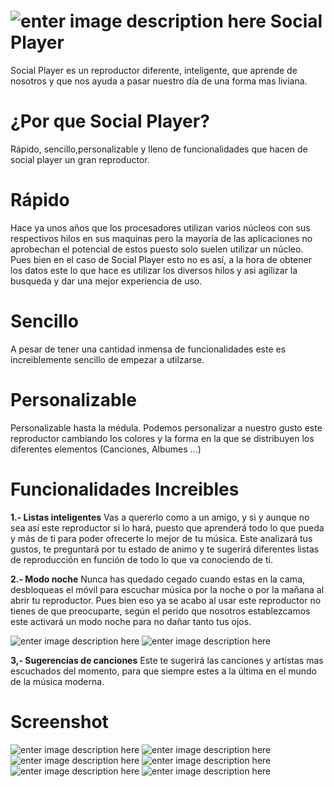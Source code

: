 
# ![enter image description here](https://lh3.googleusercontent.com/pkWjBOb5ocXBhiTJUBw27HhS-64RH8y5tqRhkIzmdejnVfg4yiia3RKtekCpKrrzctWEoYwh2AOs=s50)	 Social Player					

Social Player es un reproductor diferente, inteligente, que aprende de nosotros y que nos ayuda a pasar nuestro día de una forma mas liviana.
 
# ¿Por que Social Player?

Rápido, sencillo,personalizable y lleno de funcionalidades que hacen de social player un gran reproductor. 

# Rápido
Hace ya unos años que los procesadores utilizan varios núcleos con sus respectivos hilos en sus maquinas pero la mayoría de las aplicaciones no aprobechan el potencial de estos puesto solo suelen utilizar un núcleo. Pues bien en el caso de Social Player esto no es así, a la hora de obtener los datos este lo que hace es utilizar los diversos hilos y asi agilizar la busqueda y dar una mejor experiencia de uso. 

# Sencillo

A pesar de tener una cantidad inmensa de funcionalidades este es increiblemente sencillo de empezar a utilzarse.

# Personalizable

Personalizable hasta la médula. Podemos personalizar a nuestro gusto este reproductor cambiando los colores y la forma en la que se distribuyen los diferentes elementos (Canciones, Albumes ...) 

# Funcionalidades Increibles

**1.- Listas inteligentes**
Vas a quererlo como a un amigo, y si y aunque no sea así este reproductor si lo hará, puesto que aprenderá todo lo que pueda y más de ti para poder ofrecerte lo mejor de tu música. Este analizará tus gustos, te preguntará por tu estado de animo y te sugerirá diferentes listas de reproducción en función de todo lo que va conociendo de ti.

**2.- Modo noche**
Nunca has quedado cegado cuando estas en la cama, desbloqueas el móvil para escuchar música por la noche o por la mañana al abrir tu reproductor. Pues bien eso ya se acabo al usar este reproductor no tienes de que preocuparte, según el perido que nosotros establezcamos este activará un modo noche para no dañar tanto tus ojos.

![enter image description here](https://lh3.googleusercontent.com/ezpQtbeEZazf-E2WkkISTbqHfNEX0b855eZWWlpn0Yezqy_WmuNw7JU_oCISeZTrElAOBFDm28qe "DAY")	![enter image description here](https://lh3.googleusercontent.com/8UUnPhkpkjklw9s0SQkMRjyNp87Lj5Iu4Inp_XQdah5d2ap0P2-GfZXp9SrbMSlNS_By8q4JlfSY "NIGHT")

**3,- Sugerencias de canciones**
Este te sugerirá las canciones y artistas mas escuchados del momento, para que siempre estes a la última en el mundo de la música moderna.


# Screenshot

![enter image description here](https://lh3.googleusercontent.com/zJf0V-k1QwmSXakz0vzVieV2u5bM6QYkh7BZMKgveiF7dw77bd6HJrCJTwQ747kGkyZZnmJvSEOK "Canciones")	![enter image description here](https://lh3.googleusercontent.com/ezpQtbeEZazf-E2WkkISTbqHfNEX0b855eZWWlpn0Yezqy_WmuNw7JU_oCISeZTrElAOBFDm28qe "Albumes")	![enter image description here](https://lh3.googleusercontent.com/jcR9G6yDD_3XbWIdLWxiRvPKtRkM5w3S7_4wVQ8xhNAQ9cjoUnYqeQGi2i8qVwBI5qAFT2VPjGQh "Artistas")	![enter image description here](https://lh3.googleusercontent.com/lLladyhBlMvapy2UmeDLxJC4MyeBjveeH9SiDX5U1qqdGBad1OnOhA-C4MdwjAIQrwMm-nrT9W4p "Playlist")		![enter image description here](https://lh3.googleusercontent.com/2J-9bYfca_sY10A1dg5qEwRle53qIiNt2LNq49auVEh8dMQKcqsrICDGYg33OeYlMUEfziAQqBem "MenuDesplegable")	![enter image description here](https://lh3.googleusercontent.com/pJXI5TicMWyNlK8uq-VWFPjj42-OxmL5jlkcx9Bv8s8UWvKvi5t8B5NMclTS2NH1u3UCecxF-v0I "About")	 
<!--stackedit_data:
eyJoaXN0b3J5IjpbLTkwNjk4NzQ3NF19
-->